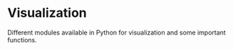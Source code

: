 # Visualization
Different modules available in Python for visualization and some important functions.
